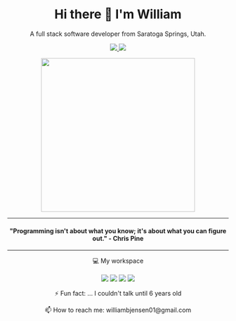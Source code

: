 <h1 align='center'>
  Hi there 👋 I'm William
</h1>

<p align="center">
  A full stack software developer from Saratoga Springs, Utah.
</p>

<p align="center">
  <a href="https://www.linkedin.com/in/williambjensen">
    <img src="https://img.shields.io/badge/linkedin-%230077B5.svg?&style=for-the-badge&logo=linkedin&logoColor=white" />
  </a>
    
  <a href="https://williambjensen.com/">
    <img src="https://img.shields.io/badge/Portfolio-white?style=for-the-badge&logo=wearos" />
  </a
</p>
    
<p align='center'>
  <a href="#"><img src="https://github-readme-stats.vercel.app/api?username=william-jensen01&show_icons=true&count_private=true&theme=dark" width="350"></a>
</p>

---
#### <p align="center">"Programming isn't about what you know; it's about what you can figure out." - Chris Pine</p>                                
---
    
<p align='center'>
  💻 My workspace<br/><br/>
  <img src="https://img.shields.io/badge/windows-%230078D6.svg?&style=for-the-badge&logo=windows&logoColor=white" />
  <img src="https://img.shields.io/badge/AMD-Ryzen_7_5800X-ED1C24?style=for-the-badge&logo=amd&logoColor=white" />
  <img src="https://img.shields.io/badge/RAM-16GB-%230071C5.svg?&style=for-the-badge&logoColor=white" />
  <img src="https://img.shields.io/badge/nvidia-gtx%201080-%2376B900.svg?&style=for-the-badge&logo=nvidia&logoColor=white" />
</p>
    
<p align="center">
⚡ Fun fact: ... I couldn't talk until 6 years old
</p>

<p align="center">
📫 How to reach me: williambjensen01@gmail.com
</p>
